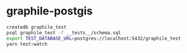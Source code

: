 # graphile-postgis


```sh
createdb graphile_test
psql graphile_test -f __tests__/schema.sql
export TEST_DATABASE_URL=postgres://localhost:5432/graphile_test
yarn test:watch
```
